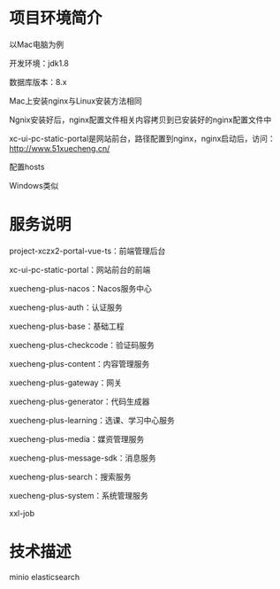 # 项目环境简介
以Mac电脑为例

开发环境：jdk1.8

数据库版本：8.x

Mac上安装nginx与Linux安装方法相同

Ngnix安装好后，nginx配置文件相关内容拷贝到已安装好的nginx配置文件中

xc-ui-pc-static-portal是网站前台，路径配置到nginx，nginx启动后，访问：http://www.51xuecheng.cn/

配置hosts

Windows类似

# 服务说明
project-xczx2-portal-vue-ts：前端管理后台

xc-ui-pc-static-portal：网站前台的前端

xuecheng-plus-nacos：Nacos服务中心

xuecheng-plus-auth：认证服务

xuecheng-plus-base：基础工程

xuecheng-plus-checkcode：验证码服务

xuecheng-plus-content：内容管理服务

xuecheng-plus-gateway：网关

xuecheng-plus-generator：代码生成器

xuecheng-plus-learning：选课、学习中心服务

xuecheng-plus-media：媒资管理服务

xuecheng-plus-message-sdk：消息服务

xuecheng-plus-search：搜索服务

xuecheng-plus-system：系统管理服务

xxl-job

# 技术描述

minio
elasticsearch

